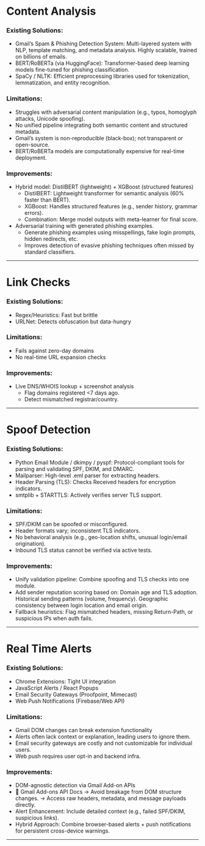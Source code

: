 # Content Analysis

### Existing Solutions:
* Gmail’s Spam & Phishing Detection System: Multi-layered system with NLP, template matching, and metadata analysis. Highly scalable, trained on billions of emails.
* BERT/RoBERTa (via HuggingFace): Transformer-based deep learning models fine-tuned for phishing classification.
* SpaCy / NLTK: Efficient preprocessing libraries used for tokenization, lemmatization, and entity recognition.
### Limitations:
* Struggles with adversarial content manipulation (e.g., typos, homoglyph attacks, Unicode spoofing).
* No unified pipeline integrating both semantic content and structured metadata.
* Gmail’s system is non-reproducible (black-box); not transparent or open-source.
* BERT/RoBERTa models are computationally expensive for real-time deployment.
### Improvements:
* Hybrid model: DistilBERT (lightweight) + XGBoost (structured features)
  * DistilBERT: Lightweight transformer for semantic analysis (60% faster than BERT).
  * XGBoost: Handles structured features (e.g., sender history, grammar errors).
  * Combination: Merge model outputs with meta-learner for final score.
* Adversarial training with generated phishing examples.
  * Generate phishing examples using misspellings, fake login prompts, hidden redirects, etc.
  * Improves detection of evasive phishing techniques often missed by standard classifiers.
---
# Link Checks

### Existing Solutions:
* Regex/Heuristics: Fast but brittle
* URLNet: Detects obfuscation but data-hungry
### Limitations:
* Fails against zero-day domains
* No real-time URL expansion checks
### Improvements:
* Live DNS/WHOIS lookup + screenshot analysis
  * Flag domains registered <7 days ago.
  * Detect mismatched registrar/country.
---
# Spoof Detection

### Existing Solutions:
* Python Email Module / dkimpy / pyspf: Protocol-compliant tools for parsing and validating SPF, DKIM, and DMARC.
* Mailparser: High-level .eml parser for extracting headers.
* Header Parsing (TLS): Checks Received headers for encryption indicators.
* smtplib + STARTTLS: Actively verifies server TLS support.

### Limitations:
* SPF/DKIM can be spoofed or misconfigured.
* Header formats vary; inconsistent TLS indicators.
* No behavioral analysis (e.g., geo-location shifts, unusual login/email origination).
* Inbound TLS status cannot be verified via active tests.

### Improvements:
* Unify validation pipeline: Combine spoofing and TLS checks into one module.
* Add sender reputation scoring based on:
   Domain age and TLS adoption.
   Historical sending patterns (volume, frequency).
   Geographic consistency between login location and email origin.
* Fallback heuristics: Flag mismatched headers, missing Return-Path, or suspicious IPs when auth fails.
---
# Real Time Alerts

### Existing Solutions:
* Chrome Extensions: Tight UI integration
* JavaScript Alerts / React Popups
* Email Security Gateways (Proofpoint, Mimecast)
* Web Push Notifications (Firebase/Web API)

### Limitations:
* Gmail DOM changes can break extension functionality
* Alerts often lack context or explanation, leading users to ignore them.
* Email security gateways are costly and not customizable for individual users.
* Web push requires user opt-in and backend infra.

### Improvements:
* DOM-agnostic detection via Gmail Add-on APIs
* 🔗 Gmail Add-ons API Docs
   → Avoid breakage from DOM structure changes.
   → Access raw headers, metadata, and message payloads directly.
* Alert Enhancement: Include detailed context (e.g., failed SPF/DKIM, suspicious links).
* Hybrid Approach: Combine browser-based alerts + push notifications for persistent cross-device warnings.
---
